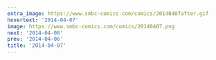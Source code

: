 ```yaml
---
extra_image: https://www.smbc-comics.com/comics/20140407after.gif
hovertext: '2014-04-07'
image: https://www.smbc-comics.com/comics/20140407.png
next: '2014-04-08'
prev: '2014-04-06'
title: '2014-04-07'
---
```

